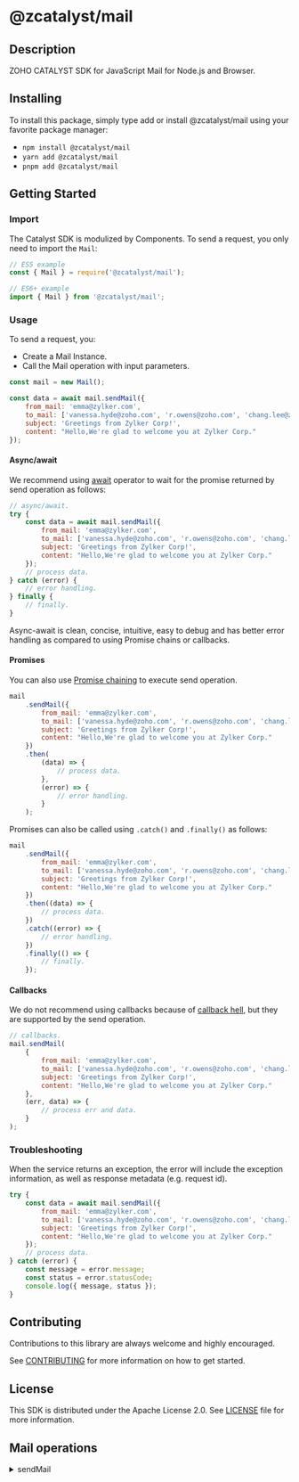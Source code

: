 # @zcatalyst/mail

## Description

ZOHO CATALYST SDK for JavaScript Mail for Node.js and Browser.

<p></p>

## Installing

To install this package, simply type add or install @zcatalyst/mail
using your favorite package manager:

- `npm install @zcatalyst/mail`
- `yarn add @zcatalyst/mail`
- `pnpm add @zcatalyst/mail`

## Getting Started

### Import

The Catalyst SDK is modulized by Components.
To send a request, you only need to import the `Mail`:

```js
// ES5 example
const { Mail } = require('@zcatalyst/mail');
```

```ts
// ES6+ example
import { Mail } from '@zcatalyst/mail';
```

### Usage

To send a request, you:

- Create a Mail Instance.
- Call the Mail operation with input parameters.

```js
const mail = new Mail();

const data = await mail.sendMail({
	from_mail: 'emma@zylker.com',
	to_mail: ['vanessa.hyde@zoho.com', 'r.owens@zoho.com', 'chang.lee@zoho.com'],
	subject: 'Greetings from Zylker Corp!',
	content: "Hello,We're glad to welcome you at Zylker Corp."
});
```

#### Async/await

We recommend using [await](https://developer.mozilla.org/en-US/docs/Web/JavaScript/Reference/Operators/await)
operator to wait for the promise returned by send operation as follows:

```js
// async/await.
try {
	const data = await mail.sendMail({
		from_mail: 'emma@zylker.com',
		to_mail: ['vanessa.hyde@zoho.com', 'r.owens@zoho.com', 'chang.lee@zoho.com'],
		subject: 'Greetings from Zylker Corp!',
		content: "Hello,We're glad to welcome you at Zylker Corp."
	});
	// process data.
} catch (error) {
	// error handling.
} finally {
	// finally.
}
```

Async-await is clean, concise, intuitive, easy to debug and has better error handling
as compared to using Promise chains or callbacks.

#### Promises

You can also use [Promise chaining](https://developer.mozilla.org/en-US/docs/Web/JavaScript/Guide/Using_promises#chaining)
to execute send operation.

```js
mail
	.sendMail({
		from_mail: 'emma@zylker.com',
		to_mail: ['vanessa.hyde@zoho.com', 'r.owens@zoho.com', 'chang.lee@zoho.com'],
		subject: 'Greetings from Zylker Corp!',
		content: "Hello,We're glad to welcome you at Zylker Corp."
	})
	.then(
		(data) => {
			// process data.
		},
		(error) => {
			// error handling.
		}
	);
```

Promises can also be called using `.catch()` and `.finally()` as follows:

```js
mail
	.sendMail({
		from_mail: 'emma@zylker.com',
		to_mail: ['vanessa.hyde@zoho.com', 'r.owens@zoho.com', 'chang.lee@zoho.com'],
		subject: 'Greetings from Zylker Corp!',
		content: "Hello,We're glad to welcome you at Zylker Corp."
	})
	.then((data) => {
		// process data.
	})
	.catch((error) => {
		// error handling.
	})
	.finally(() => {
		// finally.
	});
```

#### Callbacks

We do not recommend using callbacks because of [callback hell](http://callbackhell.com/),
but they are supported by the send operation.

```js
// callbacks.
mail.sendMail(
	{
		from_mail: 'emma@zylker.com',
		to_mail: ['vanessa.hyde@zoho.com', 'r.owens@zoho.com', 'chang.lee@zoho.com'],
		subject: 'Greetings from Zylker Corp!',
		content: "Hello,We're glad to welcome you at Zylker Corp."
	},
	(err, data) => {
		// process err and data.
	}
);
```

### Troubleshooting

When the service returns an exception, the error will include the exception information,
as well as response metadata (e.g. request id).

```js
try {
	const data = await mail.sendMail({
		from_mail: 'emma@zylker.com',
		to_mail: ['vanessa.hyde@zoho.com', 'r.owens@zoho.com', 'chang.lee@zoho.com'],
		subject: 'Greetings from Zylker Corp!',
		content: "Hello,We're glad to welcome you at Zylker Corp."
	});
	// process data.
} catch (error) {
	const message = error.message;
	const status = error.statusCode;
	console.log({ message, status });
}
```

## Contributing

Contributions to this library are always welcome and highly encouraged.

See [CONTRIBUTING](../../CONTRIBUTING.md) for more information on how to get started.

## License

This SDK is distributed under the Apache License 2.0. See [LICENSE](../../LICENCE) file for more information.

## Mail operations

<details>
<summary>
sendMail
</summary>

<!-- [SDK Samples](https://docs.catalyst.zoho.com/en/sdk/nodejs/v2/cloud-scale/file-store/retrieve-folder-details/)[API References]() -->

</details>
